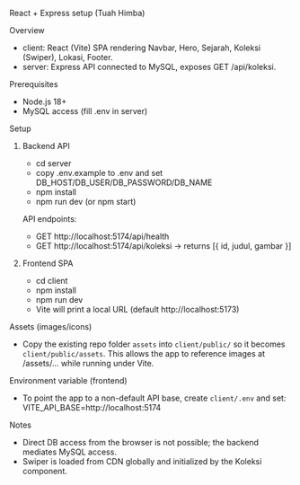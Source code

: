 React + Express setup (Tuah Himba)

Overview
- client: React (Vite) SPA rendering Navbar, Hero, Sejarah, Koleksi (Swiper), Lokasi, Footer.
- server: Express API connected to MySQL, exposes GET /api/koleksi.

Prerequisites
- Node.js 18+
- MySQL access (fill .env in server)

Setup
1) Backend API
   - cd server
   - copy .env.example to .env and set DB_HOST/DB_USER/DB_PASSWORD/DB_NAME
   - npm install
   - npm run dev  (or npm start)

   API endpoints:
   - GET http://localhost:5174/api/health
   - GET http://localhost:5174/api/koleksi  -> returns [{ id, judul, gambar }]

2) Frontend SPA
   - cd client
   - npm install
   - npm run dev
   - Vite will print a local URL (default http://localhost:5173)

Assets (images/icons)
- Copy the existing repo folder `assets` into `client/public/` so it becomes `client/public/assets`.
  This allows the app to reference images at /assets/... while running under Vite.

Environment variable (frontend)
- To point the app to a non-default API base, create `client/.env` and set:
  VITE_API_BASE=http://localhost:5174

Notes
- Direct DB access from the browser is not possible; the backend mediates MySQL access.
- Swiper is loaded from CDN globally and initialized by the Koleksi component.
